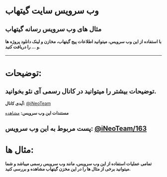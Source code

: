 # وب سرویس سایت گیتهاب
## مثال های وب سرویس رسانه گیتهاب

<h4>با استفاده از این وب سرویس، میتوانید اطلاعات پیج گیتهاب، مخازن و لینک دانلود پروژه ها و ... را دریافت کنید.</h4>

------------------------

# توضیحات:
## توضیحات بیشتر را میتوانید در کانال رسمی آی نئو بخوانید.

<b>آیدی کانال:</b> <a href='https://t.me/iNeoTeam' target='_blank'>@iNeoTeam</a>

<b>مستندات این وب سرویس:</b> <a href='https://docs.ineo-team.ir/github' target='_blank'>مشاهده</a>

<b>پست مربوط به این وب سرویس:</b> <a href='https://t.me/iNeoAPI/16' target='_blank'>@iNeoTeam/163</a>
-------------------------

# مثال ها:

<b>تمامی عملیات استفاده از این وب سرویس، مانند وب سرویس رسمی میباشد و شما میتوانید برخی از مثال ها را در این مخزن گیتهاب مشاهده و بررسی کنید.</b>
